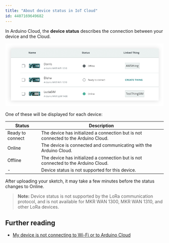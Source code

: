 ```yaml
---
title: "About device status in IoT Cloud"
id: 4407169649682
---
```


In Arduino Cloud, the **device status** describes the connection between your device and the Cloud.

![Devices in Arduino Cloud with different statuses.](img/Board_status.png)

One of these will be displayed for each device:

| Status           | Description                                                                            |
|------------------|----------------------------------------------------------------------------------------|
| Ready to connect | The device has initialized a connection but is not connected to the Arduino Cloud. |
| Online           | The device is connected and communicating with the Arduino Cloud.                  |
| Offline          | The device has initialized a connection but is not connected to the Arduino Cloud. |
| -                | Device status is not supported for this device.                                        |

After uploading your sketch, it may take a few minutes before the status changes to Online.

> **Note:** Device status is not supported by the LoRa communication protocol, and is not available for MKR WAN 1300, MKR WAN 1310, and other LoRa devices.

## Further reading

* [My device is not connecting to Wi-Fi or to Arduino Cloud](https://support.arduino.cc/hc/en-us/articles/360019355679-My-device-is-not-connecting-to-WiFi-or-to-IoT-Cloud)
